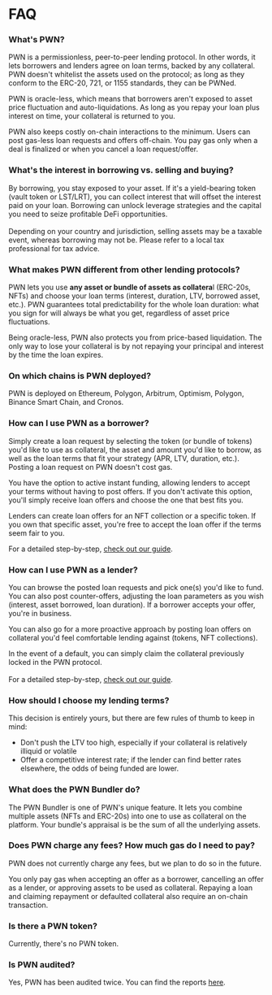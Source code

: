 # FAQ

### What's PWN?&#x20;

PWN is a permissionless, peer-to-peer lending protocol. In other words, it lets borrowers and lenders agree on loan terms, backed by any collateral. PWN doesn't whitelist the assets used on the protocol;  as long as they conform to the ERC-20, 721, or 1155 standards, they can be PWNed.

PWN is oracle-less, which means that borrowers aren't exposed to asset price fluctuation and auto-liquidations. As long as you repay your loan plus interest on time, your collateral is returned to you.&#x20;

PWN also keeps costly on-chain interactions to the minimum. Users can post gas-less loan requests and offers off-chain. You pay gas only when a deal is finalized or when you cancel a loan request/offer.&#x20;

### What's the interest in borrowing vs. selling and buying?

By borrowing, you stay exposed to your asset. If it's a yield-bearing token (vault token or LST/LRT), you can collect interest that will offset the interest paid on your loan. Borrowing can unlock leverage strategies and the capital you need to seize profitable DeFi opportunities.\
\
Depending on your country and jurisdiction, selling assets may be a taxable event, whereas borrowing may not be. Please refer to a local tax professional for tax advice.&#x20;

### What makes PWN different from other lending protocols?

PWN lets you use **any asset or bundle of assets as collatera**l (ERC-20s, NFTs) and choose your loan terms (interest, duration, LTV, borrowed asset, etc.). PWN guarantees total predictability for the whole loan duration: what you sign for will always be what you get, regardless of asset price fluctuations.

Being oracle-less, PWN also protects you from price-based liquidation. The only way to lose your collateral is by not repaying your principal and interest by the time the loan expires.

### **On which chains is PWN deployed?**

PWN is deployed on Ethereum, Polygon, Arbitrum, Optimism, Polygon, Binance Smart Chain, and Cronos.

### How can I use PWN as a borrower?&#x20;

Simply create a loan request by selecting the token (or bundle of tokens) you'd like to use as collateral, the asset and amount you'd like to borrow, as well as the loan terms that fit your strategy (APR, LTV, duration, etc.). Posting a loan request on PWN doesn't cost gas.&#x20;

You have the option to active instant funding, allowing lenders to accept your terms without having to post offers. If you don't activate this option, you'll simply receive loan offers and choose the one that best fits you.&#x20;

Lenders can create loan offers for an NFT collection or a specific token. If you own that specific asset, you're free to accept the loan offer if the terms seem fair to you.&#x20;

For a detailed step-by-step, [check out our guide](../guides/borrowers/).

### How can I use PWN as a lender?&#x20;

You can browse the posted loan requests and pick one(s) you'd like to fund. You can also post counter-offers, adjusting the loan parameters as you wish (interest, asset borrowed, loan duration). If a borrower accepts your offer, you're in business.&#x20;

You can also go for a more proactive approach by posting loan offers on collateral you'd feel comfortable lending against (tokens, NFT collections).

In the event of a default, you can simply claim the collateral previously locked in the PWN protocol.\
\
For a detailed step-by-step, [check out our guide](../guides/lenders/).

### How should I choose my lending terms?

This decision is entirely yours, but there are few rules of thumb to keep in mind:

* Don't push the LTV too high, especially if your collateral is relatively illiquid or volatile
* Offer a competitive interest rate; if the lender can find better rates elsewhere, the odds of being funded are lower.

### What does the PWN Bundler do?

The PWN Bundler is one of PWN's unique feature. It lets you combine multiple assets (NFTs and ERC-20s) into one to use as collateral on the platform. Your bundle's appraisal is be the sum of all the underlying assets.

### Does PWN charge any fees? How much gas do I need to pay?&#x20;

PWN does not currently charge any fees, but we plan to do so in the future.&#x20;

You only pay gas when accepting an offer as a borrower, cancelling an offer as a lender, or approving assets to be used as collateral. Repaying a loan and claiming repayment or defaulted collateral also require an on-chain transaction.

### Is there a PWN token?&#x20;

Currently, there's no PWN token.

### Is PWN audited?

Yes, PWN has been audited twice. You can find the reports [here](https://linktr.ee/pwn.audits).
